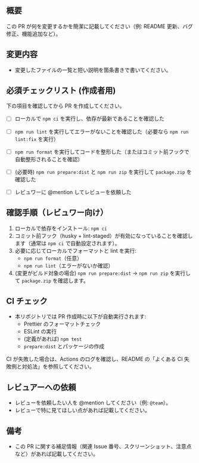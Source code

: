 ## 概要

この PR が何を変更するかを簡潔に記載してください（例: README 更新、バグ修正、機能追加など）。

## 変更内容
- 変更したファイルの一覧と短い説明を箇条書きで書いてください。

## 必須チェックリスト (作成者用)
下の項目を確認してから PR を作成してください。

- [ ] ローカルで `npm ci` を実行し、依存が最新であることを確認した
- [ ] `npm run lint` を実行してエラーがないことを確認した（必要なら `npm run lint:fix` を実行）
- [ ] `npm run format` を実行してコードを整形した（またはコミット前フックで自動整形されることを確認）
- [ ] (必要時) `npm run prepare:dist` と `npm run zip` を実行して `package.zip` を確認した
- [ ] レビュワーに @mention してレビューを依頼した


## 確認手順（レビュワー向け）
1. ローカルで依存をインストール: `npm ci`
2. コミット前フック（husky + lint-staged）が有効になっていることを確認します（通常は `npm ci` で自動設定されます）。
3. 必要に応じてローカルでフォーマットと lint を実行:
   - `npm run format`（任意）
   - `npm run lint`（エラーがないか確認）
4. (変更がビルド対象の場合) `npm run prepare:dist` → `npm run zip` を実行して `package.zip` を確認します。

## CI チェック
- 本リポジトリでは PR 作成時に以下が自動実行されます:
  - Prettier のフォーマットチェック
  - ESLint の実行
  - (定義があれば) `npm test`
  - `prepare:dist` とパッケージの作成

CI が失敗した場合は、Actions のログを確認し、README の「よくある CI 失敗例と対処法」を参照してください。

## レビュアーへの依頼
- レビューを依頼したい人を @mention してください（例: `@team`）。
- レビューで特に見てほしい点があれば記載してください。

## 備考
- この PR に関する補足情報（関連 Issue 番号、スクリーンショット、注意点など）があれば記載してください。
